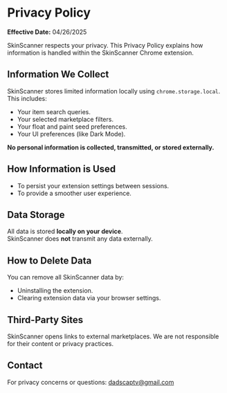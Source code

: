 # Privacy Policy

**Effective Date:** 04/26/2025

SkinScanner respects your privacy. This Privacy Policy explains how information is handled within the SkinScanner Chrome extension.

## Information We Collect
SkinScanner stores limited information locally using `chrome.storage.local`. This includes:
- Your item search queries.
- Your selected marketplace filters.
- Your float and paint seed preferences.
- Your UI preferences (like Dark Mode).

**No personal information is collected, transmitted, or stored externally.**

## How Information is Used
- To persist your extension settings between sessions.
- To provide a smoother user experience.

## Data Storage
All data is stored **locally on your device**.  
SkinScanner does **not** transmit any data externally.

## How to Delete Data
You can remove all SkinScanner data by:
- Uninstalling the extension.
- Clearing extension data via your browser settings.

## Third-Party Sites
SkinScanner opens links to external marketplaces. We are not responsible for their content or privacy practices.

## Contact
For privacy concerns or questions: [dadscaptv@gmail.com](mailto:dadscaptv@gmail.com)

